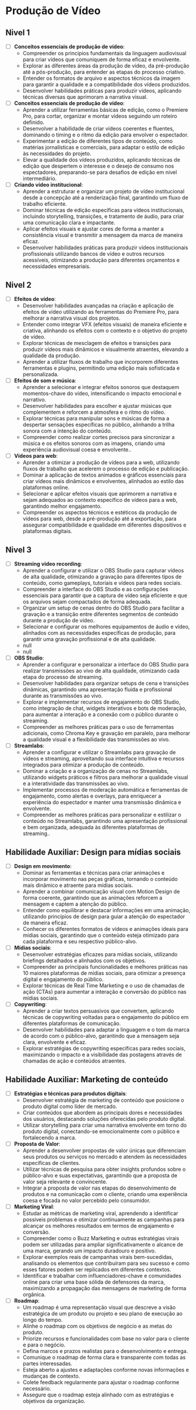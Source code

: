 # Produção de Vídeo
## Nivel 1
- [ ] **Conceitos essenciais de produção de vídeo**:
   - Compreender os princípios fundamentais da linguagem audiovisual para criar vídeos que comuniquem de forma eficaz e envolvente.
   - Explorar as diferentes áreas da produção de vídeo, da pré-produção até a pós-produção, para entender as etapas do processo criativo.
   - Entender os formatos de arquivo e aspectos técnicos da imagem para garantir a qualidade e a compatibilidade dos vídeos produzidos.
   - Desenvolver habilidades práticas para produzir vídeos, aplicando técnicas diversas que aprimoram a narrativa visual.
- [ ] **Conceitos essenciais de produção de vídeo**:
   - Aprender a utilizar ferramentas básicas de edição, como o Premiere Pro, para cortar, organizar e montar vídeos seguindo um roteiro definido.
   - Desenvolver a habilidade de criar vídeos coerentes e fluentes, dominando o timing e o ritmo da edição para envolver o espectador.
   - Experimentar a edição de diferentes tipos de conteúdo, como matérias jornalísticas e comerciais, para adaptar o estilo de edição às necessidades do projeto.
   - Elevar a qualidade dos vídeos produzidos, aplicando técnicas de edição que despertem o interesse e o desejo de consumo nos espectadores, preparando-se para desafios de edição em nível intermediário.
- [ ] **Criando vídeo institucional**:
   - Aprender a estruturar e organizar um projeto de vídeo institucional desde a concepção até a renderização final, garantindo um fluxo de trabalho eficiente.
   - Dominar técnicas de edição específicas para vídeos institucionais, incluindo storytelling, transições, e tratamento de áudio, para criar uma comunicação clara e impactante.
   - Aplicar efeitos visuais e ajustar cores de forma a manter a consistência visual e transmitir a mensagem da marca de maneira eficaz.
   - Desenvolver habilidades práticas para produzir vídeos institucionais profissionais utilizando bancos de vídeo e outros recursos acessíveis, otimizando a produção para diferentes orçamentos e necessidades empresariais.
## Nivel 2
- [ ] **Efeitos de vídeo**:
   - Desenvolver habilidades avançadas na criação e aplicação de efeitos de vídeo utilizando as ferramentas do Premiere Pro, para melhorar a narrativa visual dos projetos.
   - Entender como integrar VFX (efeitos visuais) de maneira eficiente e criativa, alinhando os efeitos com o contexto e o objetivo do projeto de vídeo.
   - Explorar técnicas de mesclagem de efeitos e transições para produzir vídeos mais dinâmicos e visualmente atraentes, elevando a qualidade da produção.
   - Aprender a utilizar fluxos de trabalho que incorporem diferentes ferramentas e plugins, permitindo uma edição mais sofisticada e personalizada.
- [ ] **Efeitos de som e música**:
   - Aprender a selecionar e integrar efeitos sonoros que destaquem momentos-chave do vídeo, intensificando o impacto emocional e narrativo.
   - Desenvolver habilidades para escolher e ajustar músicas que complementem e reforcem a atmosfera e o ritmo do vídeo.
   - Explorar técnicas para manipular sons e músicas de forma a despertar sensações específicas no público, alinhando a trilha sonora com a intenção do conteúdo.
   - Compreender como realizar cortes precisos para sincronizar a música e os efeitos sonoros com as imagens, criando uma experiência audiovisual coesa e envolvente..
- [ ] **Vídeos para web**:
   - Aprender a otimizar a produção de vídeos para a web, utilizando fluxos de trabalho que acelerem o processo de edição e publicação.
   - Dominar a aplicação de textos animados e gráficos essenciais para criar vídeos mais dinâmicos e envolventes, alinhados ao estilo das plataformas online.
   - Selecionar e aplicar efeitos visuais que aprimorem a narrativa e sejam adequados ao contexto específico de vídeos para a web, garantindo melhor engajamento.
   - Compreender os aspectos técnicos e estéticos da produção de vídeos para web, desde a pré-produção até a exportação, para assegurar compatibilidade e qualidade em diferentes dispositivos e plataformas digitais.
## Nivel 3
- [ ] **Streaming video recording**:
   - Aprender a configurar e utilizar o OBS Studio para capturar vídeos de alta qualidade, otimizando a gravação para diferentes tipos de conteúdo, como gameplays, tutoriais e vídeos para redes sociais.
   - Compreender a interface do OBS Studio e as configurações essenciais para garantir que a captura de vídeo seja eficiente e que os arquivos sejam compactados de forma adequada.
   - Organizar um setup de cenas dentro do OBS Studio para facilitar a gravação e a transição entre diferentes segmentos de conteúdo durante a produção de vídeo.
   - Selecionar e configurar os melhores equipamentos de áudio e vídeo, alinhados com as necessidades específicas de produção, para garantir uma gravação profissional e de alta qualidade.
   - null
   - null
- [ ] **OBS Studio**:
   - Aprender a configurar e personalizar a interface do OBS Studio para realizar transmissões ao vivo de alta qualidade, otimizando cada etapa do processo de streaming.
   - Desenvolver habilidades para organizar setups de cena e transições dinâmicas, garantindo uma apresentação fluida e profissional durante as transmissões ao vivo.
   - Explorar e implementar recursos de engajamento do OBS Studio, como integração de chat, widgets interativos e bots de moderação, para aumentar a interação e a conexão com o público durante o streaming.
   - Compreender as melhores práticas para o uso de ferramentas adicionais, como Chroma Key e gravação em paralelo, para melhorar a qualidade visual e a flexibilidade das transmissões ao vivo.
- [ ] **Streamlabs**:
   - Aprender a configurar e utilizar o Streamlabs para gravação de vídeos e streaming, aproveitando sua interface intuitiva e recursos integrados para otimizar a produção de conteúdo.
   - Dominar a criação e a organização de cenas no Streamlabs, utilizando widgets práticos e filtros para melhorar a qualidade visual e a interatividade das transmissões ao vivo.
   - Implementar processos de moderação automática e ferramentas de engajamento, como alertas e overlays, para enriquecer a experiência do espectador e manter uma transmissão dinâmica e envolvente.
   - Compreender as melhores práticas para personalizar e estilizar o conteúdo no Streamlabs, garantindo uma apresentação profissional e bem organizada, adequada às diferentes plataformas de streaming..
## Habilidade Auxiliar: Design para mídias sociais 
- [ ] **Design em movimento**:
   - Dominar as ferramentas e técnicas para criar animações e incorporar movimento nas peças gráficas, tornando o conteúdo mais dinâmico e atraente para mídias sociais.
   - Aprender a combinar comunicação visual com Motion Design de forma coerente, garantindo que as animações reforcem a mensagem e captem a atenção do público.
   - Entender como equilibrar e destacar informações em uma animação, utilizando princípios de design para guiar a atenção do espectador de maneira eficaz.
   - Conhecer os diferentes formatos de vídeos e animações ideais para mídias sociais, garantindo que o conteúdo esteja otimizado para cada plataforma e seu respectivo público-alvo.
- [ ] **Mídias sociais**:
   - Desenvolver estratégias eficazes para mídias sociais, utilizando briefings detalhados e alinhados com os objetivos.
   - Compreender as principais funcionalidades e melhores práticas nas 10 maiores plataformas de mídias sociais, para otimizar a presença digital e engajamento do público.
   - Explorar técnicas de Real Time Marketing e o uso de chamadas de ação (CTAs) para aumentar a interação e conversão do público nas mídias sociais.
- [ ] **Copywriting**:
   - Aprender a criar textos persuasivos que convertem, aplicando técnicas de copywriting voltadas para o engajamento do público em diferentes plataformas de comunicação.
   - Desenvolver habilidades para adaptar a linguagem e o tom da marca de acordo com o público-alvo, garantindo que a mensagem seja clara, envolvente e eficaz.
   - Explorar estratégias de copywriting específicas para redes sociais, maximizando o impacto e a visibilidade das postagens através de chamadas de ação e conteúdos atraentes.
## Habilidade Auxiliar: Marketing de conteúdo 
- [ ] **Estratégias e técnicas para produtos digitais**:
   - Desenvolver estratégia de marketing de conteúdo que posicione o produto digital como líder de mercado.
   - Criar conteúdos que abordem as principais dores e necessidades dos usuários, destacando soluções oferecidas pelo produto digital.
   - Utilizar storytelling para criar uma narrativa envolvente em torno do produto digital, conectando-se emocionalmente com o público e fortalecendo a marca.
- [ ] **Proposta de Valor**:
   - Aprender a desenvolver propostas de valor únicas que diferenciam seus produtos ou serviços no mercado e atendem às necessidades específicas de clientes.
   - Utilizar técnicas de pesquisa para obter insights profundos sobre o público-alvo e suas expectativas, garantindo que a proposta de valor seja relevante e convincente.
   - Integrar a proposta de valor nas etapas do desenvolvimento de produtos e na comunicação com o cliente, criando uma experiência coesa e focada no valor percebido pelo consumidor.
- [ ] **Marketing Viral**:
   - Estudar as métricas de marketing viral, aprendendo a identificar possíveis problemas e otimizar continuamente as campanhas para alcançar os melhores resultados em termos de engajamento e conversão.
   - Compreender como o Buzz Marketing e outras estratégias virais podem ser utilizadas para ampliar significativamente o alcance de uma marca, gerando um impacto duradouro e positivo.
   - Explorar exemplos reais de campanhas virais bem-sucedidas, analisando os elementos que contribuíram para seu sucesso e como esses fatores podem ser replicados em diferentes contextos.
   - Identificar e trabalhar com influenciadores-chave e comunidades online para criar uma base sólida de defensores da marca, maximizando a propagação das mensagens de marketing de forma orgânica.
- [ ] **Roadmap**:
   - Um roadmap é uma representação visual que descreve a visão estratégica de um produto ou projeto e seu plano de execução ao longo do tempo.
   - Alinhe o roadmap com os objetivos de negócio e as metas do produto.
   - Priorize recursos e funcionalidades com base no valor para o cliente e para o negócio.
   - Defina marcos e prazos realistas para o desenvolvimento e entrega.
   - Comunique o roadmap de forma clara e transparente com todas as partes interessadas.
   - Esteja aberto a ajustes e adaptações conforme novas informações e mudanças de contexto.
   - Colete feedback regularmente para ajustar o roadmap conforme necessário.
   - Assegure que o roadmap esteja alinhado com as estratégias e objetivos da organização.
